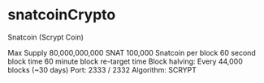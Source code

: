 # snatcoinCrypto
Snatcoin (Scrypt Coin)

Max Supply 80,000,000,000 SNAT
100,000 Snatcoin per block
60 second block time
60 minute block re-target time
Block halving: Every 44,000 blocks (~30 days)
Port: 2333 / 2332
Algorithm: SCRYPT
